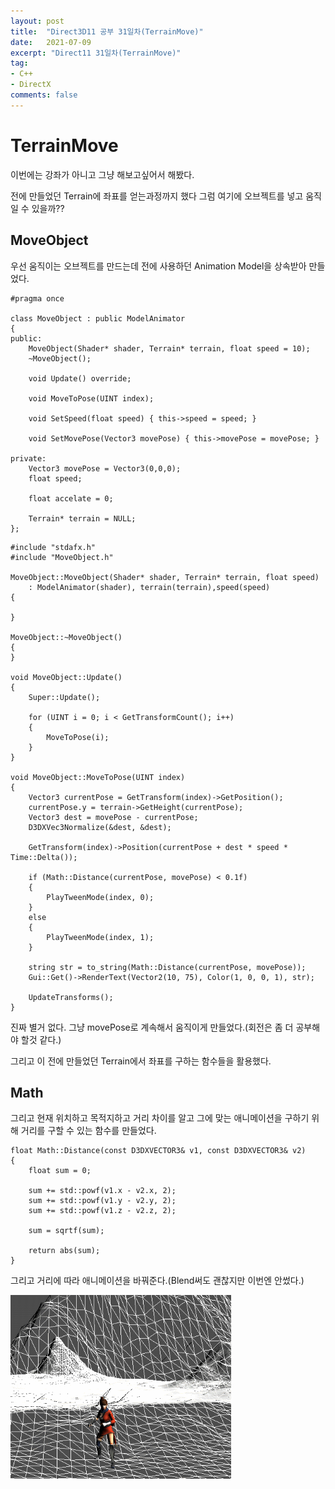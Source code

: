 ```yaml
---
layout: post
title:  "Direct3D11 공부 31일차(TerrainMove)"
date:   2021-07-09
excerpt: "Direct11 31일차(TerrainMove)"
tag:
- C++
- DirectX
comments: false
---
```


# TerrainMove
이번에는 강좌가 아니고 그냥 해보고싶어서 해봤다.

전에 만들었던 Terrain에 좌표를 얻는과정까지 했다 그럼 여기에 오브젝트를 넣고 움직일 수 있을까??

## MoveObject
우선 움직이는 오브젝트를 만드는데 전에 사용하던 Animation Model을 상속받아 만들었다.
```
#pragma once

class MoveObject : public ModelAnimator
{
public:
	MoveObject(Shader* shader, Terrain* terrain, float speed = 10);
	~MoveObject();

	void Update() override;

	void MoveToPose(UINT index);

	void SetSpeed(float speed) { this->speed = speed; }

	void SetMovePose(Vector3 movePose) { this->movePose = movePose; }

private:
	Vector3 movePose = Vector3(0,0,0);
	float speed;

	float accelate = 0;

	Terrain* terrain = NULL;
};
```
```
#include "stdafx.h"
#include "MoveObject.h"

MoveObject::MoveObject(Shader* shader, Terrain* terrain, float speed)
	: ModelAnimator(shader), terrain(terrain),speed(speed)
{

}

MoveObject::~MoveObject()
{
}

void MoveObject::Update()
{
	Super::Update();

	for (UINT i = 0; i < GetTransformCount(); i++)
	{
		MoveToPose(i);
	}
}

void MoveObject::MoveToPose(UINT index)
{
	Vector3 currentPose = GetTransform(index)->GetPosition();
	currentPose.y = terrain->GetHeight(currentPose);
	Vector3 dest = movePose - currentPose;
	D3DXVec3Normalize(&dest, &dest);

	GetTransform(index)->Position(currentPose + dest * speed * Time::Delta());

	if (Math::Distance(currentPose, movePose) < 0.1f)
	{
		PlayTweenMode(index, 0);
	}
	else
	{
		PlayTweenMode(index, 1);
	}

	string str = to_string(Math::Distance(currentPose, movePose));
	Gui::Get()->RenderText(Vector2(10, 75), Color(1, 0, 0, 1), str);

	UpdateTransforms();
}
```
진짜 별거 없다. 그냥 movePose로 계속해서 움직이게 만들었다.(회전은 좀 더 공부해야 할것 같다.)

그리고 이 전에 만들었던 Terrain에서 좌표를 구하는 함수들을 활용했다.


## Math

그리고 현재 위치하고 목적지하고 거리 차이를 알고 그에 맞는 애니메이션을 구하기 위해 거리를 구할 수 있는 함수를 만들었다.

```
float Math::Distance(const D3DXVECTOR3& v1, const D3DXVECTOR3& v2)
{
	float sum = 0;
	
	sum += std::powf(v1.x - v2.x, 2);
	sum += std::powf(v1.y - v2.y, 2);
	sum += std::powf(v1.z - v2.z, 2);
	
	sum = sqrtf(sum);

	return abs(sum);
}
```
그리고 거리에 따라 애니메이션을 바꿔준다.(Blend써도 괜찮지만 이번엔 안썼다.)

<img src = "../assets/img/project/d3dx/day31/move.gif" width="70%">